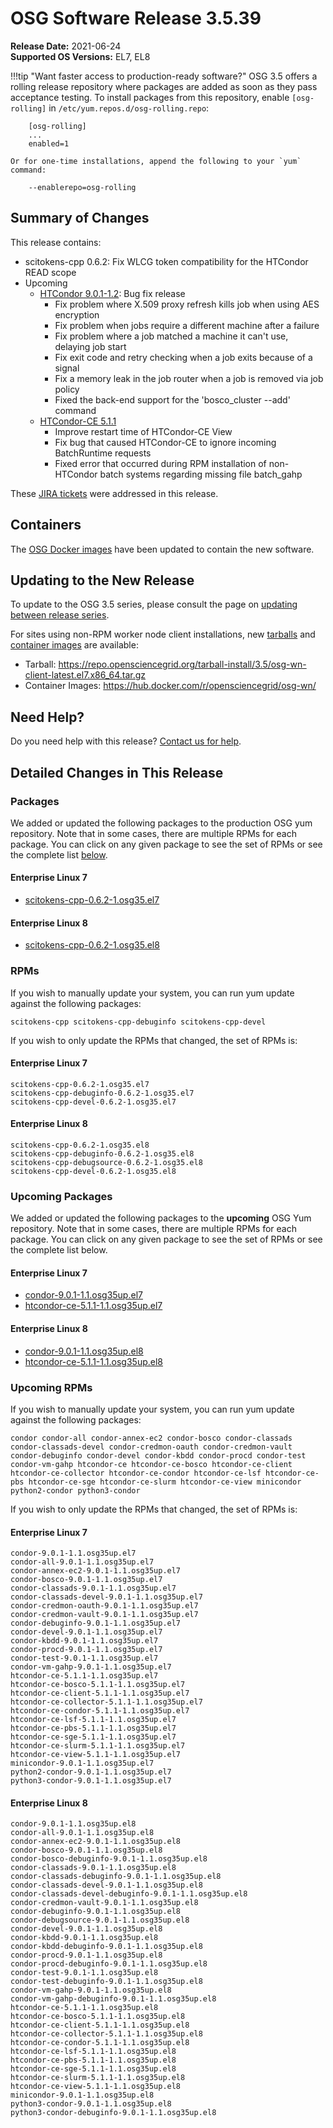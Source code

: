 OSG Software Release 3.5.39
===========================

**Release Date:** 2021-06-24  
**Supported OS Versions:** EL7, EL8

!!!tip "Want faster access to production-ready software?"
    OSG 3.5 offers a rolling release repository where packages are added as soon as they pass acceptance testing.
    To install packages from this repository, enable `[osg-rolling]` in `/etc/yum.repos.d/osg-rolling.repo`:

        [osg-rolling]
        ...
        enabled=1

    Or for one-time installations, append the following to your `yum` command:

        --enablerepo=osg-rolling

Summary of Changes
------------------

This release contains:

-   scitokens-cpp 0.6.2: Fix WLCG token compatibility for the HTCondor READ scope
-   Upcoming
    -   [HTCondor 9.0.1-1.2](https://www-auth.cs.wisc.edu/lists/htcondor-world/2021/msg00009.shtml): Bug fix release
        -   Fix problem where X.509 proxy refresh kills job when using AES encryption
        -   Fix problem when jobs require a different machine after a failure
        -   Fix problem where a job matched a machine it can't use, delaying job start
        -   Fix exit code and retry checking when a job exits because of a signal
        -   Fix a memory leak in the job router when a job is removed via job policy
        -   Fixed the back-end support for the 'bosco\_cluster --add' command
    -   [HTCondor-CE 5.1.1](https://htcondor.github.io/htcondor-ce/v5/releases/#511)
        -   Improve restart time of HTCondor-CE View
        -   Fix bug that caused HTCondor-CE to ignore incoming BatchRuntime requests
        -   Fixed error that occurred during RPM installation of non-HTCondor batch systems regarding missing file batch\_gahp

These
[JIRA tickets](https://opensciencegrid.atlassian.net/issues/?jql=project%20%3D%20SOFTWARE%20AND%20fixVersion%20in%20(3.5.39%2C3.5.39-upcoming)%20ORDER%20BY%20priority%20DESC%2C%20key%20DESC)
were addressed in this release.

Containers
----------

The [OSG Docker images](https://hub.docker.com/u/opensciencegrid/) have been updated to contain the new software.

Updating to the New Release
---------------------------

To update to the OSG 3.5 series, please consult the page on
[updating between release series](../updating-to-osg-35.md).

For sites using non-RPM worker node client installations, new [tarballs](../../worker-node/install-wn-tarball.md) and
[container images](../../worker-node/using-wn-containers.md) are available:

- Tarball: <https://repo.opensciencegrid.org/tarball-install/3.5/osg-wn-client-latest.el7.x86_64.tar.gz>
- Container Images: <https://hub.docker.com/r/opensciencegrid/osg-wn/>

Need Help?
----------

Do you need help with this release? [Contact us for help](../../common/help.md).

Detailed Changes in This Release
--------------------------------

### Packages

We added or updated the following packages to the production OSG yum repository.
Note that in some cases, there are multiple RPMs for each package.
You can click on any given package to see the set of RPMs or see the complete list [below](#rpms).

#### Enterprise Linux 7

-   [scitokens-cpp-0.6.2-1.osg35.el7](https://koji.chtc.wisc.edu/koji/search?match=glob&type=build&terms=scitokens-cpp-0.6.2-1.osg35.el7)

#### Enterprise Linux 8

-   [scitokens-cpp-0.6.2-1.osg35.el8](https://koji.chtc.wisc.edu/koji/search?match=glob&type=build&terms=scitokens-cpp-0.6.2-1.osg35.el8)

### RPMs

If you wish to manually update your system, you can run yum update against the following packages:

    scitokens-cpp scitokens-cpp-debuginfo scitokens-cpp-devel 

If you wish to only update the RPMs that changed, the set of RPMs is:

#### Enterprise Linux 7

``` file
scitokens-cpp-0.6.2-1.osg35.el7
scitokens-cpp-debuginfo-0.6.2-1.osg35.el7
scitokens-cpp-devel-0.6.2-1.osg35.el7
```

#### Enterprise Linux 8

``` file
scitokens-cpp-0.6.2-1.osg35.el8
scitokens-cpp-debuginfo-0.6.2-1.osg35.el8
scitokens-cpp-debugsource-0.6.2-1.osg35.el8
scitokens-cpp-devel-0.6.2-1.osg35.el8
```

### Upcoming Packages

We added or updated the following packages to the **upcoming** OSG Yum repository.
Note that in some cases, there are multiple RPMs for each package.
You can click on any given package to see the set of RPMs or see the complete list below.

#### Enterprise Linux 7

-   [condor-9.0.1-1.1.osg35up.el7](https://koji.chtc.wisc.edu/koji/search?match=glob&type=build&terms=condor-9.0.1-1.1.osg35up.el7)
-   [htcondor-ce-5.1.1-1.1.osg35up.el7](https://koji.chtc.wisc.edu/koji/search?match=glob&type=build&terms=htcondor-ce-5.1.1-1.1.osg35up.el7)

#### Enterprise Linux 8

-   [condor-9.0.1-1.1.osg35up.el8](https://koji.chtc.wisc.edu/koji/search?match=glob&type=build&terms=condor-9.0.1-1.1.osg35up.el8)
-   [htcondor-ce-5.1.1-1.1.osg35up.el8](https://koji.chtc.wisc.edu/koji/search?match=glob&type=build&terms=htcondor-ce-5.1.1-1.1.osg35up.el8)

### Upcoming RPMs

If you wish to manually update your system, you can run yum update against the following packages:

    condor condor-all condor-annex-ec2 condor-bosco condor-classads condor-classads-devel condor-credmon-oauth condor-credmon-vault condor-debuginfo condor-devel condor-kbdd condor-procd condor-test condor-vm-gahp htcondor-ce htcondor-ce-bosco htcondor-ce-client htcondor-ce-collector htcondor-ce-condor htcondor-ce-lsf htcondor-ce-pbs htcondor-ce-sge htcondor-ce-slurm htcondor-ce-view minicondor python2-condor python3-condor 

If you wish to only update the RPMs that changed, the set of RPMs is:

#### Enterprise Linux 7

``` file
condor-9.0.1-1.1.osg35up.el7
condor-all-9.0.1-1.1.osg35up.el7
condor-annex-ec2-9.0.1-1.1.osg35up.el7
condor-bosco-9.0.1-1.1.osg35up.el7
condor-classads-9.0.1-1.1.osg35up.el7
condor-classads-devel-9.0.1-1.1.osg35up.el7
condor-credmon-oauth-9.0.1-1.1.osg35up.el7
condor-credmon-vault-9.0.1-1.1.osg35up.el7
condor-debuginfo-9.0.1-1.1.osg35up.el7
condor-devel-9.0.1-1.1.osg35up.el7
condor-kbdd-9.0.1-1.1.osg35up.el7
condor-procd-9.0.1-1.1.osg35up.el7
condor-test-9.0.1-1.1.osg35up.el7
condor-vm-gahp-9.0.1-1.1.osg35up.el7
htcondor-ce-5.1.1-1.1.osg35up.el7
htcondor-ce-bosco-5.1.1-1.1.osg35up.el7
htcondor-ce-client-5.1.1-1.1.osg35up.el7
htcondor-ce-collector-5.1.1-1.1.osg35up.el7
htcondor-ce-condor-5.1.1-1.1.osg35up.el7
htcondor-ce-lsf-5.1.1-1.1.osg35up.el7
htcondor-ce-pbs-5.1.1-1.1.osg35up.el7
htcondor-ce-sge-5.1.1-1.1.osg35up.el7
htcondor-ce-slurm-5.1.1-1.1.osg35up.el7
htcondor-ce-view-5.1.1-1.1.osg35up.el7
minicondor-9.0.1-1.1.osg35up.el7
python2-condor-9.0.1-1.1.osg35up.el7
python3-condor-9.0.1-1.1.osg35up.el7
```

#### Enterprise Linux 8

``` file
condor-9.0.1-1.1.osg35up.el8
condor-all-9.0.1-1.1.osg35up.el8
condor-annex-ec2-9.0.1-1.1.osg35up.el8
condor-bosco-9.0.1-1.1.osg35up.el8
condor-bosco-debuginfo-9.0.1-1.1.osg35up.el8
condor-classads-9.0.1-1.1.osg35up.el8
condor-classads-debuginfo-9.0.1-1.1.osg35up.el8
condor-classads-devel-9.0.1-1.1.osg35up.el8
condor-classads-devel-debuginfo-9.0.1-1.1.osg35up.el8
condor-credmon-vault-9.0.1-1.1.osg35up.el8
condor-debuginfo-9.0.1-1.1.osg35up.el8
condor-debugsource-9.0.1-1.1.osg35up.el8
condor-devel-9.0.1-1.1.osg35up.el8
condor-kbdd-9.0.1-1.1.osg35up.el8
condor-kbdd-debuginfo-9.0.1-1.1.osg35up.el8
condor-procd-9.0.1-1.1.osg35up.el8
condor-procd-debuginfo-9.0.1-1.1.osg35up.el8
condor-test-9.0.1-1.1.osg35up.el8
condor-test-debuginfo-9.0.1-1.1.osg35up.el8
condor-vm-gahp-9.0.1-1.1.osg35up.el8
condor-vm-gahp-debuginfo-9.0.1-1.1.osg35up.el8
htcondor-ce-5.1.1-1.1.osg35up.el8
htcondor-ce-bosco-5.1.1-1.1.osg35up.el8
htcondor-ce-client-5.1.1-1.1.osg35up.el8
htcondor-ce-collector-5.1.1-1.1.osg35up.el8
htcondor-ce-condor-5.1.1-1.1.osg35up.el8
htcondor-ce-lsf-5.1.1-1.1.osg35up.el8
htcondor-ce-pbs-5.1.1-1.1.osg35up.el8
htcondor-ce-sge-5.1.1-1.1.osg35up.el8
htcondor-ce-slurm-5.1.1-1.1.osg35up.el8
htcondor-ce-view-5.1.1-1.1.osg35up.el8
minicondor-9.0.1-1.1.osg35up.el8
python3-condor-9.0.1-1.1.osg35up.el8
python3-condor-debuginfo-9.0.1-1.1.osg35up.el8
```

